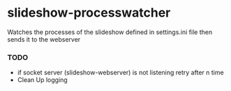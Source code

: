 # slideshow-processwatcher

Watches the processes of the slideshow defined in settings.ini file then sends it to the webserver

### TODO
* if socket server (slideshow-webserver) is not listening retry after n time
* Clean Up logging
